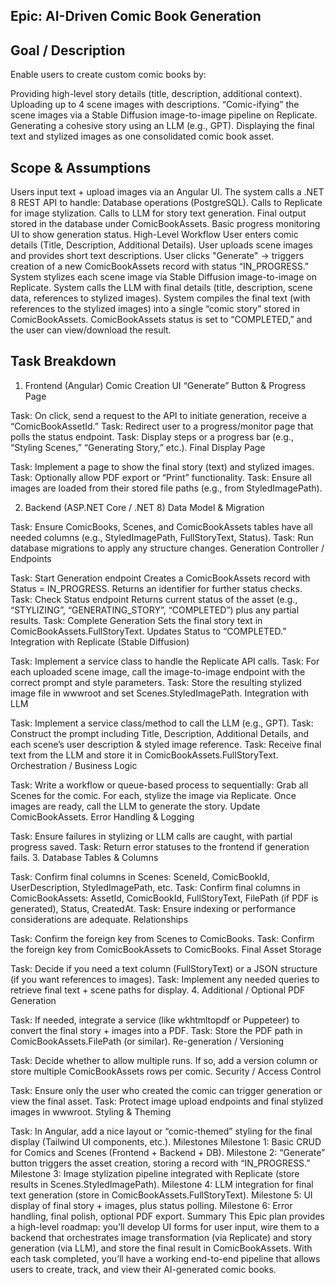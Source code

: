 ## Epic: AI-Driven Comic Book Generation

## Goal / Description
Enable users to create custom comic books by:

Providing high-level story details (title, description, additional context).
Uploading up to 4 scene images with descriptions.
“Comic-ifying” the scene images via a Stable Diffusion image-to-image pipeline on Replicate.
Generating a cohesive story using an LLM (e.g., GPT).
Displaying the final text and stylized images as one consolidated comic book asset.


## Scope & Assumptions
Users input text + upload images via an Angular UI.
The system calls a .NET 8 REST API to handle:
Database operations (PostgreSQL).
Calls to Replicate for image stylization.
Calls to LLM for story text generation.
Final output stored in the database under ComicBookAssets.
Basic progress monitoring UI to show generation status.
High-Level Workflow
User enters comic details (Title, Description, Additional Details).
User uploads scene images and provides short text descriptions.
User clicks "Generate" -> triggers creation of a new ComicBookAssets record with status “IN_PROGRESS.”
System stylizes each scene image via Stable Diffusion image-to-image on Replicate.
System calls the LLM with final details (title, description, scene data, references to stylized images).
System compiles the final text (with references to the stylized images) into a single “comic story” stored in ComicBookAssets.
ComicBookAssets status is set to “COMPLETED,” and the user can view/download the result.

## Task Breakdown
1. Frontend (Angular)
Comic Creation UI
“Generate” Button & Progress Page

Task: On click, send a request to the API to initiate generation, receive a “ComicBookAssetId.”
Task: Redirect user to a progress/monitor page that polls the status endpoint.
Task: Display steps or a progress bar (e.g., “Styling Scenes,” “Generating Story,” etc.).
Final Display Page

Task: Implement a page to show the final story (text) and stylized images.
Task: Optionally allow PDF export or “Print” functionality.
Task: Ensure all images are loaded from their stored file paths (e.g., from StyledImagePath).

2. Backend (ASP.NET Core / .NET 8)
Data Model & Migration

Task: Ensure ComicBooks, Scenes, and ComicBookAssets tables have all needed columns (e.g., StyledImagePath, FullStoryText, Status).
Task: Run database migrations to apply any structure changes.
Generation Controller / Endpoints

Task: Start Generation endpoint
Creates a ComicBookAssets record with Status = IN_PROGRESS.
Returns an identifier for further status checks.
Task: Check Status endpoint
Returns current status of the asset (e.g., “STYLIZING”, “GENERATING_STORY”, “COMPLETED”) plus any partial results.
Task: Complete Generation
Sets the final story text in ComicBookAssets.FullStoryText.
Updates Status to “COMPLETED.”
Integration with Replicate (Stable Diffusion)

Task: Implement a service class to handle the Replicate API calls.
Task: For each uploaded scene image, call the image-to-image endpoint with the correct prompt and style parameters.
Task: Store the resulting stylized image file in wwwroot and set Scenes.StyledImagePath.
Integration with LLM

Task: Implement a service class/method to call the LLM (e.g., GPT).
Task: Construct the prompt including Title, Description, Additional Details, and each scene’s user description & styled image reference.
Task: Receive final text from the LLM and store it in ComicBookAssets.FullStoryText.
Orchestration / Business Logic

Task: Write a workflow or queue-based process to sequentially:
Grab all Scenes for the comic.
For each, stylize the image via Replicate.
Once images are ready, call the LLM to generate the story.
Update ComicBookAssets.
Error Handling & Logging

Task: Ensure failures in stylizing or LLM calls are caught, with partial progress saved.
Task: Return error statuses to the frontend if generation fails.
3. Database
Tables & Columns

Task: Confirm final columns in Scenes:
SceneId, ComicBookId, UserDescription, StyledImagePath, etc.
Task: Confirm final columns in ComicBookAssets:
AssetId, ComicBookId, FullStoryText, FilePath (if PDF is generated), Status, CreatedAt.
Task: Ensure indexing or performance considerations are adequate.
Relationships

Task: Confirm the foreign key from Scenes to ComicBooks.
Task: Confirm the foreign key from ComicBookAssets to ComicBooks.
Final Asset Storage

Task: Decide if you need a text column (FullStoryText) or a JSON structure (if you want references to images).
Task: Implement any needed queries to retrieve final text + scene paths for display.
4. Additional / Optional
PDF Generation

Task: If needed, integrate a service (like wkhtmltopdf or Puppeteer) to convert the final story + images into a PDF.
Task: Store the PDF path in ComicBookAssets.FilePath (or similar).
Re-generation / Versioning

Task: Decide whether to allow multiple runs. If so, add a version column or store multiple ComicBookAssets rows per comic.
Security / Access Control

Task: Ensure only the user who created the comic can trigger generation or view the final asset.
Task: Protect image upload endpoints and final stylized images in wwwroot.
Styling & Theming

Task: In Angular, add a nice layout or “comic-themed” styling for the final display (Tailwind UI components, etc.).
Milestones
Milestone 1: Basic CRUD for Comics and Scenes (Frontend + Backend + DB).
Milestone 2: “Generate” button triggers the asset creation, storing a record with “IN_PROGRESS.”
Milestone 3: Image stylization pipeline integrated with Replicate (store results in Scenes.StyledImagePath).
Milestone 4: LLM integration for final text generation (store in ComicBookAssets.FullStoryText).
Milestone 5: UI display of final story + images, plus status polling.
Milestone 6: Error handling, final polish, optional PDF export.
Summary
This Epic plan provides a high-level roadmap: you’ll develop UI forms for user input, wire them to a backend that orchestrates image transformation (via Replicate) and story generation (via LLM), and store the final result in ComicBookAssets. With each task completed, you’ll have a working end-to-end pipeline that allows users to create, track, and view their AI-generated comic books.

